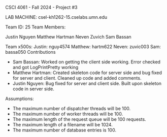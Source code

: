 CSCI 4061 - Fall 2024 - Project #3

LAB MACHINE: csel-kh1262-15.cselabs.umn.edu

Team ID: 25 Team Members:

Justin Nguyen
Matthew Hartman
Neven Zuvich
Sam Bassan 

Team x500s:
Justin: nguy4574
Matthew: hartm622
Neven: zuvic003
Sam: bassa050
Contributions

- Sam Bassan: Worked on getting the client side working. Error checked and got LogPrintPretty working
- Matthew Hartman: Created skeleton code for server side and bug fixed for server and client. Cleaned up code and added comments.
- Justin Nguyen: Bug fixed for server and client side. Built upon skeleton code in server side.

Assumptions:
- The maximum number of dispatcher threads will be 100.
- The maximum number of worker threads will be 100.
- The maximum length of the request queue will be 100 requests.
- The maximum length of a filename will be 1024.
- The maximum number of database entries is 100.

